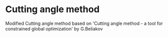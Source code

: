 # Cutting angle method
Modified Cutting angle method based on 'Cutting angle method - a tool for constrained global optimization' by G.Beliakov
